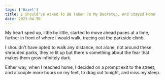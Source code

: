 ```yaml
---
tags: ['Hazel']
title: I Should've Asked To Be Taken To My Doorstep, And Stayed Home
date: 2023-04-30
---
```


My heart sped up, little by little,
started to move ahead paces at a time,
further in front of where I would walk,
tracing out the parkside climb.

I shouldn't have opted to walk any distance,
not alone, not around these shrouded parks,
they're lit up but there's something about
the fear that makes them grow infinitely dark.

Either way, when I reached home,
I decided on a prompt exit to the street,
and a couple more hours on my feet,
to drag out tonight, and miss my sleep.
